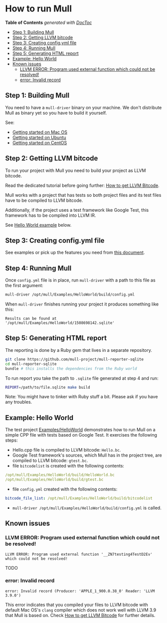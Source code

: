 # How to run Mull

<!-- START doctoc generated TOC please keep comment here to allow auto update -->
<!-- DON'T EDIT THIS SECTION, INSTEAD RE-RUN doctoc TO UPDATE -->
**Table of Contents**  *generated with [DocToc](https://github.com/thlorenz/doctoc)*

- [Step 1: Building Mull](#step-1-building-mull)
- [Step 2: Getting LLVM bitcode](#step-2-getting-llvm-bitcode)
- [Step 3: Creating config.yml file](#step-3-creating-configyml-file)
- [Step 4: Running Mull](#step-4-running-mull)
- [Step 5: Generating HTML report](#step-5-generating-html-report)
- [Example: Hello World](#example-hello-world)
- [Known issues](#known-issues)
  - [LLVM ERROR: Program used external function which could not be resolved!](#llvm-error-program-used-external-function-which-could-not-be-resolved)
  - [error: Invalid record](#error-invalid-record)

<!-- END doctoc generated TOC please keep comment here to allow auto update -->

## Step 1: Building Mull

You need to have a `mull-driver` binary on your machine. We don't distribute
Mull as binary yet so you have to build it yourself.

See:

- [Getting started on Mac OS](/Docs/GettingStartedMacOS.md)
- [Getting started on Ubuntu](/Docs/GettingStartedUbuntu.md)
- [Getting started on CentOS](/Docs/GettingStartedCentOS7.md)

## Step 2: Getting LLVM bitcode

To run your project with Mull you need to build your project as LLVM bitcode.

Read the dedicated tutorial before going further:
[How to get LLVM Bitcode](/Docs/HowToGetLLVMBitcode.md).

Mull works with a project that has tests so both project files and its test
files have to be compiled to LLVM bitcode.

Additionally, if the project uses a test framework like Google Test, this
framework has to be compiled into LLVM IR.

See [Hello World example](#example-hello-world) below.

## Step 3: Creating config.yml file

See examples or pick up the features you need from [this document](/Docs/Config.md).

## Step 4: Running Mull

Once `config.yml` file is in place, run `mull-driver` with a path to this file
as the first argument:

```bash
mull-driver /opt/mull/Examples/HelloWorld/build/config.yml
```

When `mull-driver` finishes running your project it produces something like
this:

```
Results can be found at '/opt/mull/Examples/HelloWorld/1508698142.sqlite'
```

## Step 5: Generating HTML report

The reporting is done by a Ruby gem that lives in a separate repository.

```bash
git clone https://github.com/mull-project/mull-reporter-sqlite
cd mull-reporter-sqlite
bundle # this installs the dependencies from the Ruby world
```

To run report you take the path to `.sqlite` file generated at step 4 and run:

```bash
REPORT=/path/to/file.sqlite make build
```

Note: You might have to tinker with Ruby stuff a bit. Please ask if you have
any troubles.

## Example: Hello World

The test project [Examples/HelloWorld](https://github.com/mull-project/mull/tree/master/Examples/HelloWorld) demonstrates how to run Mull on a simple CPP file
with tests based on Google Test. It exercises the following steps:

- Hello.cpp file is compiled to LLVM bitcode: `Hello.bc`.
- Google Test framework's sources, which Mull has in the project tree, are
 compiled to LLVM bitcode: `gtest.bc`.
- file `bitcodelist` is created with the following contents:

```yaml
/opt/mull/Examples/HelloWorld/build/HelloWorld.bc
/opt/mull/Examples/HelloWorld/build/gtest.bc
```

- file `config.yml` created with the following contents:

```yaml
bitcode_file_list: /opt/mull/Examples/HelloWorld/build/bitcodelist
```

- `mull-driver /opt/mull/Examples/HelloWorld/build/config.yml` is called.

## Known issues

### LLVM ERROR: Program used external function which could not be resolved!

```
LLVM ERROR: Program used external function '__ZN7testing4TestD2Ev' which could not be resolved!
```

TODO

### error: Invalid record

```
error: Invalid record (Producer: 'APPLE_1_900.0.38_0' Reader: 'LLVM 3.9.0')
```

This error indicates that you compiled your files to LLVM bitcode with default
Mac OS's `clang` compiler which does not work well with LLVM 3.9 that Mull is
based on. Check [How to get LLVM Bitcode](/Docs/HowToGetLLVMBitcode.md) for further
details.
